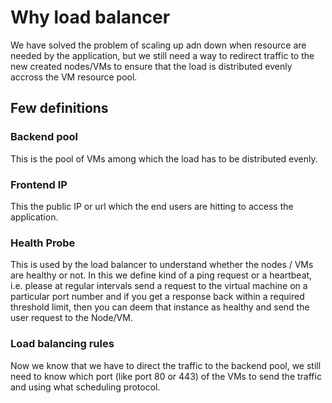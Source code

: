 # Why load balancer

We have solved the problem of scaling up adn down when resource are needed by the application, but we still need a way to redirect traffic to the new created nodes/VMs to ensure that the load is distributed evenly accross the VM resource pool.

## Few definitions

### Backend pool

This is the pool of VMs among which the load has to be distributed evenly.

### Frontend IP

This the public IP or url which the end users are hitting to access the application.

### Health Probe

This is used by the load balancer to understand whether the nodes / VMs are healthy or not. In this we define kind of a ping request or a heartbeat, i.e. please at regular intervals send a request to the virtual machine on a particular port number and if you get a response back within a required threshold limit, then you can deem that instance as healthy and send the user request to the Node/VM.

### Load balancing rules

Now we know that we have to direct the traffic to the backend pool, we still need to know which port (like port 80 or 443) of the VMs to send the traffic and using what scheduling protocol.
